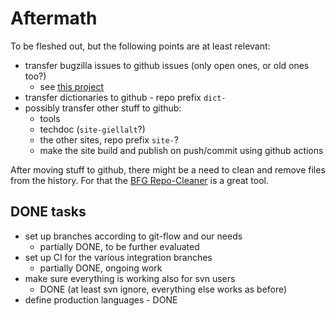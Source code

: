 # Aftermath

To be fleshed out, but the following points are at least relevant:

* transfer bugzilla issues to github issues (only open ones, or old ones too?)
    * see [this project](https://github.com/orgs/giellalt/projects/4)
* transfer dictionaries to github - repo prefix `dict-`
* possibly transfer other stuff to github:
    * tools
    * techdoc (`site-giellalt`?)
    * the other sites, repo prefix `site-`?
    * make the site build and publish on push/commit using github actions

After moving stuff to github, there might be a need to clean and remove files from the history.
For that the [BFG Repo-Cleaner](https://rtyley.github.io/bfg-repo-cleaner/) is a great tool.

## DONE tasks

* set up branches according to git-flow and our needs
    * partially DONE, to be further evaluated
* set up CI for the various integration branches
    * partially DONE, ongoing work
* make sure everything is working also for svn users
    * DONE (at least svn ignore, everything else works as before)
* define production languages - DONE
